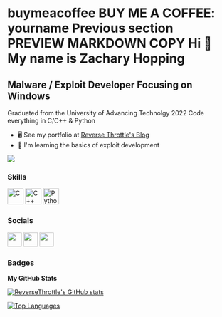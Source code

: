 

buymeacoffee
BUY ME A COFFEE:
yourname
Previous section
PREVIEW
MARKDOWN
COPY
Hi 👋 My name is Zachary Hopping
================================

Malware / Exploit Developer Focusing on Windows
-----------------------------------------------

Graduated from the University of Advancing Technolgy 2022 Code everything in C/C++ & Python

* 🖥️  See my portfolio at [Reverse Throttle's Blog](http://zhopp533.gitbook.io/blog/)
* 🧠  I'm learning the basics of exploit development

<a href="https://www.twitter.com/ReverseThrottle" target="_blank" rel="noreferrer"><img
src="https://img.shields.io/twitter/follow/ReverseThrottle?logo=twitter&style=for-the-badge&color=84cc16&labelColor=1c1917"
/></a>
### Skills

<p align="left">
<a href="https://docs.microsoft.com/en-us/cpp/?view=msvc-170" target="_blank" rel="noreferrer"><img src="https://raw.githubusercontent.com/danielcranney/readme-generator/main/public/icons/skills/c-colored.svg" width="36" height="36" alt="C" /></a>
<a href="https://docs.microsoft.com/en-us/cpp/?view=msvc-170" target="_blank" rel="noreferrer"><img src="https://raw.githubusercontent.com/danielcranney/readme-generator/main/public/icons/skills/cplusplus-colored.svg" width="36" height="36" alt="C++" /></a>
<a href="https://www.python.org/" target="_blank" rel="noreferrer"><img src="https://raw.githubusercontent.com/danielcranney/readme-generator/main/public/icons/skills/python-colored.svg" width="36" height="36" alt="Python" /></a>
</p>

### Socials

<p align="left"> <a href="https://www.github.com/ReverseThrottle" target="_blank" rel="noreferrer"><img src="https://raw.githubusercontent.com/danielcranney/readme-generator/main/public/icons/socials/github-dark.svg" width="32" height="32" /></a> <a href="https://www.linkedin.com/in/zachary-hopping-3301" target="_blank" rel="noreferrer"><img src="https://raw.githubusercontent.com/danielcranney/readme-generator/main/public/icons/socials/linkedin.svg" width="32" height="32" /></a> <a href="https://www.twitter.com/ReverseThrottle" target="_blank" rel="noreferrer"><img src="https://raw.githubusercontent.com/danielcranney/readme-generator/main/public/icons/socials/twitter.svg" width="32" height="32" /></a></p>

### Badges

<b>My GitHub Stats</b>

<a href="http://www.github.com/ReverseThrottle"><img src="https://github-readme-stats.vercel.app/api?username=ReverseThrottle&show_icons=true&hide=stars,&count_private=true&title_color=f97316&text_color=ffffff&icon_color=84cc16&bg_color=1c1917&hide_border=true&show_icons=true" alt="ReverseThrottle's GitHub stats" /></a>

<a href="https://github.com/ReverseThrottle" align="left"><img src="https://github-readme-stats.vercel.app/api/top-langs/?username=ReverseThrottle&langs_count=10&title_color=f97316&text_color=ffffff&icon_color=84cc16&bg_color=1c1917&hide_border=true&locale=en&custom_title=Top%20%Languages" alt="Top Languages" /></a>
